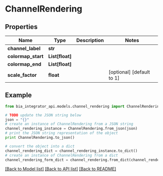 # ChannelRendering


## Properties
Name | Type | Description | Notes
------------ | ------------- | ------------- | -------------
**channel_label** | **str** |  | 
**colormap_start** | **List[float]** |  | 
**colormap_end** | **List[float]** |  | 
**scale_factor** | **float** |  | [optional] [default to 1]

## Example

```python
from bia_integrator_api.models.channel_rendering import ChannelRendering

# TODO update the JSON string below
json = "{}"
# create an instance of ChannelRendering from a JSON string
channel_rendering_instance = ChannelRendering.from_json(json)
# print the JSON string representation of the object
print ChannelRendering.to_json()

# convert the object into a dict
channel_rendering_dict = channel_rendering_instance.to_dict()
# create an instance of ChannelRendering from a dict
channel_rendering_form_dict = channel_rendering.from_dict(channel_rendering_dict)
```
[[Back to Model list]](../README.md#documentation-for-models) [[Back to API list]](../README.md#documentation-for-api-endpoints) [[Back to README]](../README.md)


